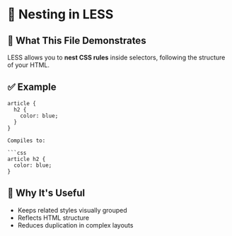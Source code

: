 # 📘 Nesting in LESS

## 🧠 What This File Demonstrates

LESS allows you to **nest CSS rules** inside selectors, following the structure of your HTML.

## ✅ Example

````less
article {
  h2 {
    color: blue;
  }
}

Compiles to:

```css
article h2 {
  color: blue;
}
````

## 📌 Why It's Useful

- Keeps related styles visually grouped
- Reflects HTML structure
- Reduces duplication in complex layouts
